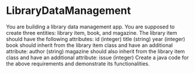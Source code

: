 # LibraryDataManagement

You are building a library data management app. You are supposed to create three entities: library item, book, and magazine.
The library item should have the following attributes:
id (integer)
title (string)
year (integer)
 book  should inherit from the library item class and have an additional attribute:
author (string)
magazine should also inherit from the library item class and have an additional attribute:
issue (integer)
Create a java code for the above requirements and demonstrate its functionalities.
